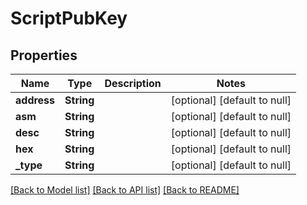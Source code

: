 # ScriptPubKey

## Properties
Name | Type | Description | Notes
------------ | ------------- | ------------- | -------------
**address** | **String** |  | [optional] [default to null]
**asm** | **String** |  | [optional] [default to null]
**desc** | **String** |  | [optional] [default to null]
**hex** | **String** |  | [optional] [default to null]
**_type** | **String** |  | [optional] [default to null]

[[Back to Model list]](../README.md#documentation-for-models) [[Back to API list]](../README.md#documentation-for-api-endpoints) [[Back to README]](../README.md)


